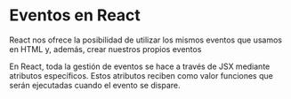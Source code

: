 # Eventos en React

React nos ofrece la posibilidad de utilizar los mismos eventos que usamos en HTML y, además, crear nuestros propios eventos

En React, toda la gestión de eventos se hace a través de JSX mediante atributos específicos. Estos atributos reciben como valor funciones que serán ejecutadas cuando el evento se dispare.